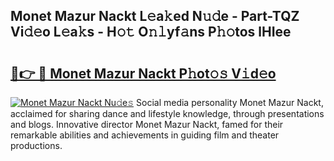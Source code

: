 ## Monet Mazur Nackt L𝚎a𝚔ed N𝚞𝚍e - Part-TQZ Vi𝚍𝚎o L𝚎a𝚔s - H𝚘𝚝 O𝚗𝚕yf𝚊ns P𝚑𝚘tos lHIee

# <h2><a href="http://kfcctrg.oniu.top/?m=Monet+Mazur+Nackt">🔗👉 🔴 Monet Mazur Nackt P𝚑ot𝚘𝚜 V𝚒d𝚎o</a></h2>

[![Monet Mazur Nackt Nu𝚍e𝚜](https://i.imgur.com/0qMVB7G.gif)](http://kfcctrg.oniu.top/?m=Monet+Mazur+Nackt)
Social media personality Monet Mazur Nackt, acclaimed for sharing dance and lifestyle knowledge, through presentations and blogs. Innovative director Monet Mazur Nackt, famed for their remarkable abilities and achievements in guiding film and theater productions.  

